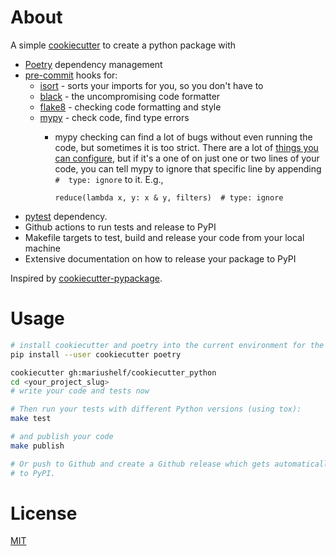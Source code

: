# About

A simple [cookiecutter](https://github.com/cookiecutter/cookiecutter)
to create a python package with

* [Poetry](https://poetry.eustace.io/) dependency management
* [pre-commit](https://pre-commit.com) hooks for:
  * [isort](https://github.com/timothycrosley/isort) - sorts your imports for you, so you don't have to
  * [black](https://github.com/psf/black) - the uncompromising code formatter
  * [flake8](https://gitlab.com/pycqa/flake8) - checking code formatting and style
  * [mypy](http://mypy-lang.org/) - check code, find type errors
    * mypy checking can find a lot of bugs without even running the code, but sometimes it is too strict. There are a lot of [things you can configure](https://mypy.readthedocs.io/en/latest/config_file.html), but if it's a one of on just one or two lines of your code, you can tell mypy to ignore that specific line by appending `#  type: ignore` to it. E.g.,
    
      `reduce(lambda x, y: x & y, filters)  # type: ignore`
* [pytest](https://docs.pytest.org/en/latest/) dependency.
* Github actions to run tests and release to PyPI
* Makefile targets to test, build and release your code from your local machine
* Extensive documentation on how to release your package to PyPI

Inspired by [cookiecutter-pypackage](https://github.com/audreyr/cookiecutter-pypackage).


# Usage

```bash
# install cookiecutter and poetry into the current environment for the current user
pip install --user cookiecutter poetry

cookiecutter gh:mariushelf/cookiecutter_python
cd <your_project_slug>
# write your code and tests now

# Then run your tests with different Python versions (using tox):
make test

# and publish your code
make publish

# Or push to Github and create a Github release which gets automatically published
# to PyPI.
```

# License

[MIT](https://choosealicense.com/licenses/mit/)

